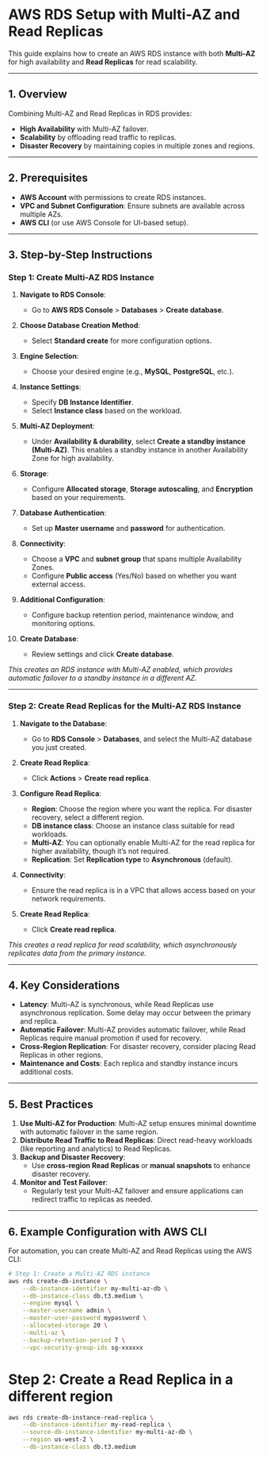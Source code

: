 # AWS RDS Setup with Multi-AZ and Read Replicas

This guide explains how to create an AWS RDS instance with both **Multi-AZ** for high availability and **Read Replicas** for read scalability.

---

## 1. Overview

Combining Multi-AZ and Read Replicas in RDS provides:
- **High Availability** with Multi-AZ failover.
- **Scalability** by offloading read traffic to replicas.
- **Disaster Recovery** by maintaining copies in multiple zones and regions.

---

## 2. Prerequisites

- **AWS Account** with permissions to create RDS instances.
- **VPC and Subnet Configuration**: Ensure subnets are available across multiple AZs.
- **AWS CLI** (or use AWS Console for UI-based setup).
  
---

## 3. Step-by-Step Instructions

### Step 1: Create Multi-AZ RDS Instance

1. **Navigate to RDS Console**:
   - Go to **AWS RDS Console** > **Databases** > **Create database**.

2. **Choose Database Creation Method**:
   - Select **Standard create** for more configuration options.

3. **Engine Selection**:
   - Choose your desired engine (e.g., **MySQL**, **PostgreSQL**, etc.).

4. **Instance Settings**:
   - Specify **DB Instance Identifier**.
   - Select **Instance class** based on the workload.

5. **Multi-AZ Deployment**:
   - Under **Availability & durability**, select **Create a standby instance (Multi-AZ)**. This enables a standby instance in another Availability Zone for high availability.

6. **Storage**:
   - Configure **Allocated storage**, **Storage autoscaling**, and **Encryption** based on your requirements.

7. **Database Authentication**:
   - Set up **Master username** and **password** for authentication.

8. **Connectivity**:
   - Choose a **VPC** and **subnet group** that spans multiple Availability Zones.
   - Configure **Public access** (Yes/No) based on whether you want external access.

9. **Additional Configuration**:
   - Configure backup retention period, maintenance window, and monitoring options.

10. **Create Database**:
    - Review settings and click **Create database**.

*This creates an RDS instance with Multi-AZ enabled, which provides automatic failover to a standby instance in a different AZ.*

---

### Step 2: Create Read Replicas for the Multi-AZ RDS Instance

1. **Navigate to the Database**:
   - Go to **RDS Console** > **Databases**, and select the Multi-AZ database you just created.

2. **Create Read Replica**:
   - Click **Actions** > **Create read replica**.

3. **Configure Read Replica**:
   - **Region**: Choose the region where you want the replica. For disaster recovery, select a different region.
   - **DB instance class**: Choose an instance class suitable for read workloads.
   - **Multi-AZ**: You can optionally enable Multi-AZ for the read replica for higher availability, though it’s not required.
   - **Replication**: Set **Replication type** to **Asynchronous** (default).
   
4. **Connectivity**:
   - Ensure the read replica is in a VPC that allows access based on your network requirements.

5. **Create Read Replica**:
   - Click **Create read replica**.

*This creates a read replica for read scalability, which asynchronously replicates data from the primary instance.*

---

## 4. Key Considerations

- **Latency**: Multi-AZ is synchronous, while Read Replicas use asynchronous replication. Some delay may occur between the primary and replica.
- **Automatic Failover**: Multi-AZ provides automatic failover, while Read Replicas require manual promotion if used for recovery.
- **Cross-Region Replication**: For disaster recovery, consider placing Read Replicas in other regions.
- **Maintenance and Costs**: Each replica and standby instance incurs additional costs.

---

## 5. Best Practices

1. **Use Multi-AZ for Production**: Multi-AZ setup ensures minimal downtime with automatic failover in the same region.
2. **Distribute Read Traffic to Read Replicas**: Direct read-heavy workloads (like reporting and analytics) to Read Replicas.
3. **Backup and Disaster Recovery**:
   - Use **cross-region Read Replicas** or **manual snapshots** to enhance disaster recovery.
4. **Monitor and Test Failover**:
   - Regularly test your Multi-AZ failover and ensure applications can redirect traffic to replicas as needed.

---

## 6. Example Configuration with AWS CLI

For automation, you can create Multi-AZ and Read Replicas using the AWS CLI:

```bash
# Step 1: Create a Multi-AZ RDS instance
aws rds create-db-instance \
    --db-instance-identifier my-multi-az-db \
    --db-instance-class db.t3.medium \
    --engine mysql \
    --master-username admin \
    --master-user-password mypassword \
    --allocated-storage 20 \
    --multi-az \
    --backup-retention-period 7 \
    --vpc-security-group-ids sg-xxxxxx
```
# Step 2: Create a Read Replica in a different region
```bash
aws rds create-db-instance-read-replica \
    --db-instance-identifier my-read-replica \
    --source-db-instance-identifier my-multi-az-db \
    --region us-west-2 \
    --db-instance-class db.t3.medium
```